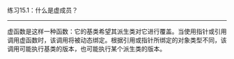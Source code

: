 练习15.1：什么是虚成员？

---

虚函数是这样一种函数：它的基类希望其派生类对它进行覆盖。当使用指针或引用调用虚函数时，该调用将被动态绑定。根据引用或指针所绑定的对象类型不同，该调用可能执行基类的版本，也可能执行某个派生类的版本。
